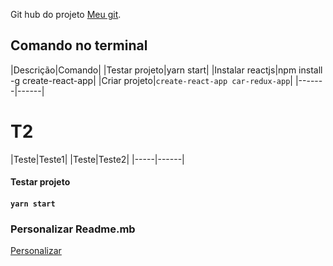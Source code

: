 Git hub do projeto [Meu git](https://github.com/ederpbj/car-redux-app).

## Comando no terminal
|Descrição|Comando|
|Testar projeto|yarn start|
|Instalar reactjs|npm install -g create-react-app|
|Criar projeto|`create-react-app car-redux-app`|
|-------|------|

# T2

|Teste|Teste1|
|Teste|Teste2|
|-----|------|

#### Testar projeto
#### `yarn start`

### Personalizar Readme.mb
[Personalizar](https://medium.com/@raullesteves/github-como-fazer-um-readme-md-bonit%C3%A3o-c85c8f154f8)